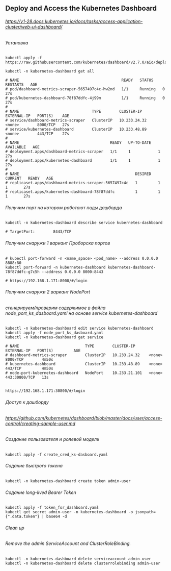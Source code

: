 ## Deploy and Access the Kubernetes Dashboard

###### https://v1-28.docs.kubernetes.io/docs/tasks/access-application-cluster/web-ui-dashboard/

###### Установка 
```
kubectl apply -f https://raw.githubusercontent.com/kubernetes/dashboard/v2.7.0/aio/deploy/recommended.yaml

kubectl -n kubernetes-dashboard get all
 
# NAME                                             READY   STATUS    RESTARTS   AGE
# pod/dashboard-metrics-scraper-5657497c4c-hw2nd   1/1     Running   0          27s
# pod/kubernetes-dashboard-78f87ddfc-4j99m         1/1     Running   0          27s
# 
# NAME                                TYPE        CLUSTER-IP     EXTERNAL-IP   PORT(S)    AGE
# service/dashboard-metrics-scraper   ClusterIP   10.233.24.32   <none>        8000/TCP   27s
# service/kubernetes-dashboard        ClusterIP   10.233.48.89   <none>        443/TCP    27s
# 
# NAME                                        READY   UP-TO-DATE   AVAILABLE   AGE
# deployment.apps/dashboard-metrics-scraper   1/1     1            1           27s
# deployment.apps/kubernetes-dashboard        1/1     1            1           27s
# 
# NAME                                                   DESIRED   CURRENT   READY   AGE
# replicaset.apps/dashboard-metrics-scraper-5657497c4c   1         1         1       27s
# replicaset.apps/kubernetes-dashboard-78f87ddfc         1         1         1       27s
```

###### Получим порт на котором работают поды дашборда
```
kubectl -n kubernetes-dashboard describe service kubernetes-dashboard

# TargetPort:        8443/TCP
```

###### Получим снаружи 1 вариант Проборска портов
```
# kubectl port-forward -n <name_space> <pod_name> --address 0.0.0.0 8888:80
kubectl port-forward -n kubernetes-dashboard kubernetes-dashboard-78f87ddfc-g7c5h --address 0.0.0.0 8000:8443

# https://192.168.1.171:8000/#/login
```

###### Получим снаружи 2 вариант NodePort
###### cгенерируем/проверим содержимое в файла node_port_ks_dasboard.yaml на основе service kubernetes-dashboard
```
kubectl -n kubernetes-dashboard edit service kubernetes-dashboard
kubectl apply -f node_port_ks_dasboard.yaml
kubectl -n kubernetes-dashboard get service

# NAME                             TYPE        CLUSTER-IP      EXTERNAL-IP   PORT(S)         AGE
# dashboard-metrics-scraper        ClusterIP   10.233.24.32    <none>        8000/TCP        4m50s
# kubernetes-dashboard             ClusterIP   10.233.48.89    <none>        443/TCP         4m50s
# node-port-kubernetes-dashboard   NodePort    10.233.21.101   <none>        443:30800/TCP   13s


https://192.168.1.171:30800/#/login
```

###### Доступ к дашборду 
###### https://github.com/kubernetes/dashboard/blob/master/docs/user/access-control/creating-sample-user.md

###### Создание пользователя и ролевой модели 
```
kubectl apply -f create_cred_ks-dasboard.yaml
```
######  Содание быстрого токена
```
kubectl -n kubernetes-dashboard create token admin-user
```
######  Содание long-lived Bearer Token 
```
kubectl apply -f token_for_dashboard.yaml
kubectl get secret admin-user -n kubernetes-dashboard -o jsonpath={".data.token"} | base64 -d
```

###### Clean up 
###### Remove the admin ServiceAccount and ClusterRoleBinding.
```
kubectl -n kubernetes-dashboard delete serviceaccount admin-user
kubectl -n kubernetes-dashboard delete clusterrolebinding admin-user
```

